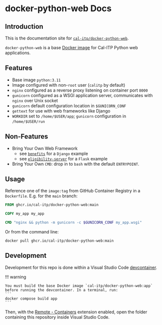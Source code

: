 # docker-python-web Docs

## Introduction

This is the documentation site for [`cal-itp/docker-python-web`](https://github.com/cal-itp/docker-python-web).

`docker-python-web` is a base [Docker image](https://www.docker.com/) for Cal-ITP Python web applications.

## Features

- Base image `python:3.11`
- Image configured with non-`root` user (`calitp` by default)
- `nginx` configured as a reverse proxy listening on container port `8000`
- `gunicorn` configured as a WSGI application server, communicates with `nginx` over Unix socket
- `gunicorn` default configuration location in `$GUNICORN_CONF`
- `gettext` for use with web frameworks like Django
- `WORKDIR` set to `/home/$USER/app`; `gunicorn` configuration in `/home/$USER/run`

## Non-Features

- Bring Your Own Web Framework
  - see [`benefits`](https://github.com/cal-itp/benefits) for a `Django` example
  - see [`eligibility-server`](https://github.com/cal-itp/eligibility-server) for a `Flask` example
- Bring Your Own `CMD`: drop in to `bash` with the default `ENTRYPOINT`.

## Usage

Reference one of the `image:tag` from GitHub Container Registry in a `Dockerfile`. E.g. for the `main` branch:

```dockerfile
FROM ghcr.io/cal-itp/docker-python-web:main

COPY my_app my_app

CMD "nginx && python -m gunicorn -c $GUNICORN_CONF my_app.wsgi"
```

Or from the command line:

```shell
docker pull ghcr.io/cal-itp/docker-python-web:main
```

## Development

Development for this repo is done within a Visual Studio Code [devcontainer](https://code.visualstudio.com/docs/remote/containers).

!!! warning

    You must build the base Docker image `cal-itp/docker-python-web:app` before running the devcontainer. In a terminal, run:
    ```
    docker compose build app
    ```

Then, with the [Remote - Containers](https://code.visualstudio.com/docs/remote/containers) extension enabled, open the folder containing this repository inside Visual Studio Code.
